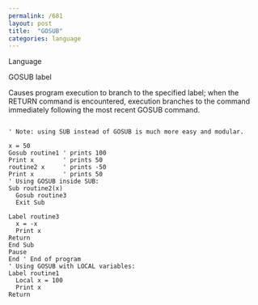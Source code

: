 ```yaml
---
permalink: /681
layout: post
title:  "GOSUB"
categories: language
---
```

Language

GOSUB label

Causes program execution to branch to the specified label; when the RETURN command is encountered, execution branches to the command immediately following the most recent GOSUB command.

```

' Note: using SUB instead of GOSUB is much more easy and modular.
  
x = 50
Gosub routine1 ' prints 100
Print x        ' prints 50
routine2 x     ' prints -50
Print x        ' prints 50
' Using GOSUB inside SUB:
Sub routine2(x)
  Gosub routine3
  Exit Sub
  
Label routine3
  x = -x
  Print x      
Return
End Sub
Pause
End ' End of program
' Using GOSUB with LOCAL variables:
Label routine1
  Local x = 100
  Print x
Return

```

